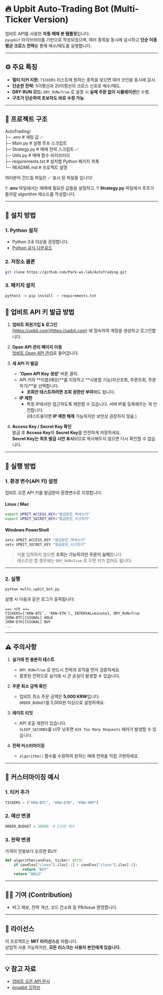 # 🔥 Upbit Auto-Trading Bot (Multi-Ticker Version)

업비트 API를 사용한 **자동 매매 봇 템플릿**입니다.  
`pyupbit` 라이브러리를 기반으로 작성되었으며, 여러 종목을 동시에 감시하고 **단순 이동평균 크로스 전략**을 통해 매수/매도를 실행합니다.

---

## ⚙ 주요 특징

- **멀티 티커 지원:** `TICKERS` 리스트에 원하는 종목을 넣으면 여러 코인을 동시에 감시.
- **단순한 전략:** 5이평선과 20이평선의 크로스 신호로 매수/매도.
- **DRY-RUN 모드:** `DRY_RUN=True` 로 설정 시 **실제 주문 없이 시뮬레이션**만 수행.
- **구조가 단순하여 초보자도 바로 수정 가능.**

---

## 📂 프로젝트 구조

AutoTrading/<br>
 ├─ .env                   # 세팅 값 ✅<br>
 ├─ Main.py                # 실행 루프 스크립트<br>
 ├─ Strategy.py            # 매매 전략 스크립트 ✅<br>
 ├─ Utils.py               # 매매 함수 라이브러리 <br>
 ├─ requirements.txt       # 설치할 Python 패키지 목록<br>
 └─ README.md              # 프로젝트 설명<br>

여러분이 건드릴 파일은 ✅ 표시 된 파일들 입니다!

‼️ **.env** 파일에서는 매매에 필요한 값들을 설정하고,
‼️ **Strategy.py** 파일에서 루프가 돌아갈 algorithm 메소드를 작성합니다.

---

## 🔧 설치 방법

### 1. Python 설치
- Python 3.8 이상을 권장합니다.
- [Python 공식 다운로드](https://www.python.org/downloads/)

### 2. 저장소 클론
```bash
git clone https://github.com/Park-ws-lab/AutoTrading.git
```

### 3. 패키지 설치
```bash
python3 -m pip install -r requirements.txt
```

## 📑 업비트 API 키 발급 방법

1. **업비트 회원가입 & 로그인**  
   [https://upbit.com](https://upbit.com) 에 접속하여 계정을 생성하고 로그인합니다.

2. **Open API 관리 페이지 이동**  
   [업비트 Open API 관리](https://upbit.com/mypage/open_api_management)로 들어갑니다.

3. **새 API 키 발급**  
   - **'Open API Key 생성'** 버튼 클릭.
   - API 키의 **이름(메모)**를 지정하고 **사용할 기능(자산조회, 주문조회, 주문하기)**을 선택합니다.  
     - **조회만 테스트하려면 조회 권한만 부여**해도 됩니다.
   - **IP 제한**  
     - 특정 IP에서만 접근하도록 제한할 수 있습니다. 서버 IP를 등록해두는 게 안전합니다.  
       (테스트용이면 **IP 제한 해제** 가능하지만 보안상 권장하지 않음.)

4. **Access Key / Secret Key 확인**  
   발급 후 **Access Key**와 **Secret Key**를 안전하게 저장하세요.  
   **Secret Key는 최초 발급 시만 표시**되므로 복사해두지 않으면 다시 확인할 수 없습니다.


---

## 🚀 실행 방법

### 1. 환경 변수(API 키) 설정
업비트 오픈 API 키를 발급받아 환경변수로 지정합니다.

#### Linux / Mac
```bash
export UPBIT_ACCESS_KEY="발급받은_액세스키"
export UPBIT_SECRET_KEY="발급받은_시크릿키"
```

#### Windows PowerShell
```powershell
setx UPBIT_ACCESS_KEY "발급받은_액세스키"
setx UPBIT_SECRET_KEY "발급받은_시크릿키"
```

> 키를 입력하지 않으면 **조회는 가능하지만 주문이 실패**합니다.  
> 테스트만 할 경우에는 `DRY_RUN=True` 로 두면 키가 없어도 됩니다.

---

### 2. 실행
```bash
python multi_upbit_bot.py
```

실행 시 다음과 같은 로그가 출력됩니다:
```
=== 시작 ===
TICKERS=['KRW-BTC', 'KRW-ETH'], INTERVAL=minute1, DRY_RUN=True
[KRW-BTC][SIGNAL] HOLD
[KRW-ETH][SIGNAL] BUY
...
```

---

## ⚠ 주의사항

1. **실거래 전 충분히 테스트**
   - `DRY_RUN=True` 로 반드시 전략과 로직을 먼저 검증하세요.
   - 잘못된 전략으로 실거래 시 큰 손실이 발생할 수 있습니다.

2. **주문 최소 금액 확인**
   - 업비트 최소 주문 금액은 **5,000 KRW**입니다.  
     `ORDER_BUDGET`를 5,000원 이상으로 설정하세요.

3. **레이트 리밋**
   - API 호출 제한이 있습니다.  
     `SLEEP_SECONDS`를 너무 낮추면 `429 Too Many Requests` 에러가 발생할 수 있습니다.

4. **전략 커스터마이징**
   - `algorithm()` 함수를 수정하여 원하는 매매 전략을 직접 구현하세요.

---

## 🧩 커스터마이징 예시

### 1. 티커 추가
```python
TICKERS = ["KRW-BTC", "KRW-ETH", "KRW-XRP"]
```

### 2. 예산 변경
```python
ORDER_BUDGET = 20000  # 2만원 매수
```

### 3. 전략 변경
가격이 전봉보다 오르면 BUY:
```python
def algorithm(candles, ticker: str):
    if candles["close"].iloc[-1] > candles["close"].iloc[-2]:
        return "BUY"
    return "HOLD"
```

---

## 🧑‍💻 기여 (Contribution)

- 버그 제보, 전략 개선, 코드 간소화 등 PR/Issue 환영합니다.

---

## 📜 라이선스

이 프로젝트는 **MIT 라이선스**를 따릅니다.  
상업적 사용 가능하지만, **모든 리스크는 사용자 본인에게 있습니다.**

---

## 💡 참고 자료

- [업비트 오픈 API 문서](https://docs.upbit.com/)
- [pyupbit 깃허브](https://github.com/sharebook-kr/pyupbit)
